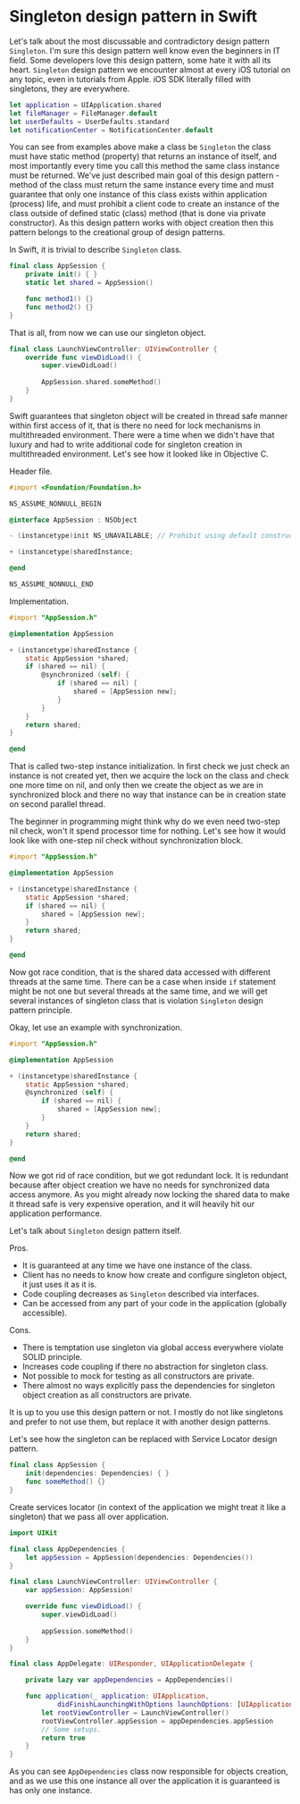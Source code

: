 # Singleton design pattern in Swift

Let's talk about the most discussable and contradictory design pattern `Singleton`. I'm sure this design pattern well know even the beginners in IT field. Some developers love this design pattern, some hate it with all its heart. `Singleton` design pattern we encounter almost at every iOS tutorial on any topic, even in tutorials from Apple. iOS SDK literally filled with singletons, they are everywhere.

```swift
let application = UIApplication.shared
let fileManager = FileManager.default
let userDefaults = UserDefaults.standard
let notificationCenter = NotificationCenter.default
```   

You can see from examples above make a class be `Singleton` the class must have static method (property) that returns an instance of itself, and most importantly every time you call this method the same class instance must be returned. We've just described main goal of this design pattern - method of the class must return the same instance every time and must guarantee that only one instance of this class exists within application (process) life, and must prohibit a client code to create an instance of the class outside of defined static (class) method (that is done via private constructor). As this design pattern works with object creation then this pattern belongs to the creational group of design patterns.

In Swift, it is trivial to describe `Singleton` class.

```swift
final class AppSession {
    private init() { }
    static let shared = AppSession()

    func method1() {}
    func method2() {}
}
```

That is all, from now we can use our singleton object.

```swift
final class LaunchViewController: UIViewController {
    override func viewDidLoad() {
        super.viewDidLoad()
    
        AppSession.shared.someMethod()
    }
}
```

Swift guarantees that singleton object will be created in thread safe manner within first access of it, that is there no need for lock mechanisms in multithreaded environment. There were a time when we didn't have that luxury and had to write additional code for singleton creation in multithreaded environment. Let's see how it looked like in Objective C.

 Header file.
 
 ```objectivec
#import <Foundation/Foundation.h>

NS_ASSUME_NONNULL_BEGIN

@interface AppSession : NSObject

- (instancetype)init NS_UNAVAILABLE; // Prohibit using default constructor.

+ (instancetype)sharedInstance;

@end

NS_ASSUME_NONNULL_END
```

Implementation.

```objectivec
#import "AppSession.h"

@implementation AppSession

+ (instancetype)sharedInstance {
    static AppSession *shared;
    if (shared == nil) {
        @synchronized (self) {
            if (shared == nil) {
                shared = [AppSession new];
            }
        }
    }
    return shared;
}

@end
```

That is called two-step instance initialization. In first check we just check an instance is not created yet, then we acquire the lock on the class and check one more time on nil, and only then we create the object as we are in synchronized block and there no way that instance can be in creation state on second parallel thread.

The beginner in programming might think why do we even need two-step nil check, won't it spend processor time for nothing. Let's see how it would look like with one-step nil check without synchronization block.

```objectivec
#import "AppSession.h"

@implementation AppSession

+ (instancetype)sharedInstance {
    static AppSession *shared;
    if (shared == nil) {
        shared = [AppSession new];
    }
    return shared;
}

@end
```

Now got race condition, that is the shared data accessed with different threads at the same time. There can be a case when inside `if` statement might be not one but several threads at the same time, and we will get several instances of singleton class that is violation `Singleton` design pattern principle.

Okay, let use an example with synchronization.

```objectivec
#import "AppSession.h"

@implementation AppSession

+ (instancetype)sharedInstance {
    static AppSession *shared;
    @synchronized (self) {
        if (shared == nil) {
            shared = [AppSession new];            
        }
    }
    return shared;
}

@end
```

Now we got rid of race condition, but we got redundant lock. It is redundant because after object creation we have no needs for synchronized data access anymore. As you might already now locking the shared data to make it thread safe is very expensive operation, and it will heavily hit our application performance.

Let's talk about `Singleton` design pattern itself.

Pros.

- It is guaranteed at any time we have one instance of the class.
- Client has no needs to know how create and configure singleton object, it just uses it as it is.
- Code coupling decreases as `Singleton` described via interfaces.
- Can be accessed from any part of your code in the application (globally accessible).

Cons.

- There is temptation use singleton via global access everywhere violate SOLID principle.
- Increases code coupling if there no abstraction for singleton class.
- Not possible to mock for testing as all constructors are private.
- There almost no ways explicitly pass the dependencies for singleton object creation as all constructors are private. 

It is up to you use this design pattern or not. I mostly do not like singletons and prefer to not use them, but replace it with another design patterns.

Let's see how the singleton can be replaced with Service Locator design pattern.

```swift
final class AppSession {
    init(dependencies: Dependencies) { }    
    func someMethod() {}
}
```

Create services locator (in context of the application we might treat it like a singleton) that we pass all over application.

```swift
import UIKit

final class AppDependencies {
    let appSession = AppSession(dependencies: Dependencies())
}

final class LaunchViewController: UIViewController {
    var appSession: AppSession!

    override func viewDidLoad() {
        super.viewDidLoad()
    
        appSession.someMethod()
    }
}

final class AppDelegate: UIResponder, UIApplicationDelegate {

    private lazy var appDependencies = AppDependencies()

    func application(_ application: UIApplication, 
            didFinishLaunchingWithOptions launchOptions: [UIApplication.LaunchOptionsKey: Any]?) -> Bool {
        let rootViewController = LaunchViewController()
        rootViewController.appSession = appDependencies.appSession
        // Some setups.
        return true
    }
}
```

As you can see `AppDependencies` class now responsible for objects creation, and as we use this one instance all over the application it is guaranteed is has only one instance. 
